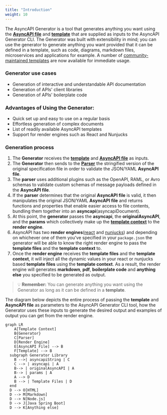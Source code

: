 ```yaml
---
title: "Introduction"
weight: 10
---
```

The AsyncAPI Generator is a tool that generates anything you want using the **[AsyncAPI file](asyncapi-file.md)** and **[template](template.md)** that are supplied as inputs to the AsyncAPI Generator CLI. The Generator was built with extensibility in mind; you can use the generator to generate anything you want provided that it can be defined in a template, such as code, diagrams, markdown files, microservices and applications for example. A number of [community-maintained templates](https://github.com/search?q=topic%3Aasyncapi+topic%3Agenerator+topic%3Atemplate) are now available for immediate usage.

### Generator use cases 
- Generation of interactive and understandable API documentation
- Generation of APIs' client libraries
- Generation of APIs' boilerplate code

### Advantages of Using the Generator:
- Quick set up and easy to use on a regular basis
- Effortless generation of complex documents
- List of readily available AsyncAPI templates
- Support for render engines such as React and Nunjucks

### Generation process
1. The **Generator** receives the **[template](template.md)** and **[AsyncAPI file](asyncapi-file.md)** as inputs. 
2. The **Generator** then sends to the **[Parser](parser.md)** the stringified version of the original specification file in order to validate the JSON/YAML **AsyncAPI file**.
3. The **parser** uses additional plugins such as the OpenAPI, RAML, or Avro schemas to validate custom schemas of message payloads defined in the **AsyncAPI file**.
4. If the **parser** determines that the original **AsyncAPI file** is valid, it then manipulates the original JSON/YAML **AsyncAPI file** and returns functions and properties that enable easier access to file contents, bundling them together into an **asyncapi**(asyncapiDocument). 
5. At this point, the **generator** passes the **asyncapi**, the **originalAsyncAPI**, and the **params** which collectively make up the **[template context](asyncapi-context.md)** to the **render engine**. 
6. AsyncAPI has two **render engines**([react](react-render-engine.md) and [nunjucks](nunjucks-render-engine.md)) and depending on whichever one of them you've specified in your `package.json` the generator will be able to know the right render engine to pass the **template files** and the **template context** to.
7. Once the **render engine** receives the **template files** and the **template context**, it will inject all the dynamic values in your react or nunjucks based **template files** using the **template context**. As a result, the render engine will generates **markdown**, **pdf**, **boilerplate code** and **anything else** you specified to be generated as output.

> :bulb: **Remember:** 
> You can generate anything you want using the Generator as long as it can be defined in a **template**.

The diagram below depicts the entire process of passing the **template** and **AsyncAPI file** as parameters to the AsyncAPI Generator CLI tool, how the Generator uses these inputs to generate the desired output and examples of output you can get from the render engine.

``` mermaid
graph LR
    A[Template Context]
    B{Generator}
    C[Parser]
    D[Render Engine]
    E[AsyncAPI File] --> B
    F[Template] --> B
  subgraph Generator Library
    B -->| asyncapiString | C
    C --> | asyncapi | A
    B--> | originalAsyncAPI | A
    B--> | params | A
    A --> D
    B --> | Template Files | D
  end
  D --> O[HTML]
  D --> M[Markdown]
  D --> N[Node.js]
  D --> J[Java Spring Boot]
  D --> K[Anything else]
  ```